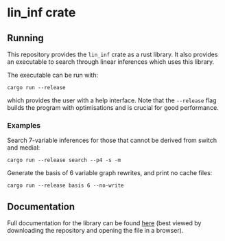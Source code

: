 # lin_inf crate

## Running
This repository provides the `lin_inf` crate as a rust library. It also provides an executable to search through linear inferences which uses this library.

The executable can be run with:
```
cargo run --release
```
which provides the user with a help interface. Note that the `--release` flag builds the program with optimisations and is crucial for good performance.

### Examples

Search 7-variable inferences for those that cannot be derived from switch and medial:
```
cargo run --release search --p4 -s -m
```

Generate the basis of 6 variable graph rewrites, and print no cache files:
```
cargo run --release basis 6 --no-write
```

## Documentation
Full documentation for the library can be found [here](doc/lin_inf/index.html) (best viewed by downloading the repository and opening the file in a browser).
